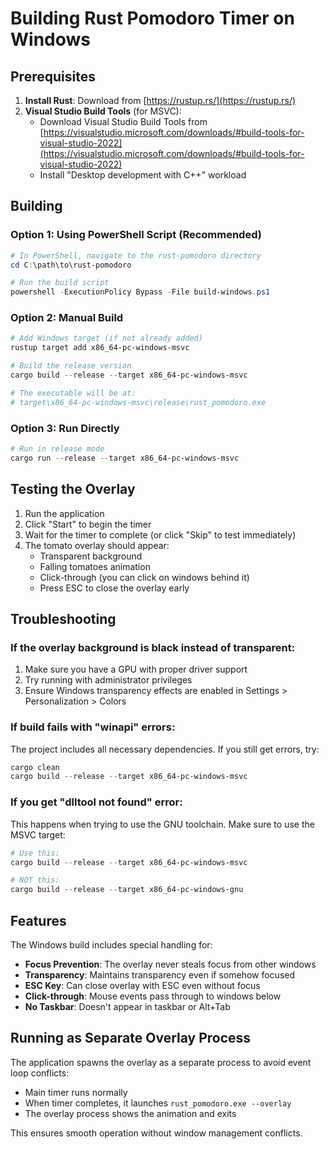 # Building Rust Pomodoro Timer on Windows

## Prerequisites

1. **Install Rust**: Download from [https://rustup.rs/](https://rustup.rs/)
2. **Visual Studio Build Tools** (for MSVC): 
   - Download Visual Studio Build Tools from [https://visualstudio.microsoft.com/downloads/#build-tools-for-visual-studio-2022](https://visualstudio.microsoft.com/downloads/#build-tools-for-visual-studio-2022)
   - Install "Desktop development with C++" workload

## Building

### Option 1: Using PowerShell Script (Recommended)

```powershell
# In PowerShell, navigate to the rust-pomodoro directory
cd C:\path\to\rust-pomodoro

# Run the build script
powershell -ExecutionPolicy Bypass -File build-windows.ps1
```

### Option 2: Manual Build

```powershell
# Add Windows target (if not already added)
rustup target add x86_64-pc-windows-msvc

# Build the release version
cargo build --release --target x86_64-pc-windows-msvc

# The executable will be at:
# target\x86_64-pc-windows-msvc\release\rust_pomodoro.exe
```

### Option 3: Run Directly

```powershell
# Run in release mode
cargo run --release --target x86_64-pc-windows-msvc
```

## Testing the Overlay

1. Run the application
2. Click "Start" to begin the timer
3. Wait for the timer to complete (or click "Skip" to test immediately)
4. The tomato overlay should appear:
   - Transparent background
   - Falling tomatoes animation
   - Click-through (you can click on windows behind it)
   - Press ESC to close the overlay early

## Troubleshooting

### If the overlay background is black instead of transparent:

1. Make sure you have a GPU with proper driver support
2. Try running with administrator privileges
3. Ensure Windows transparency effects are enabled in Settings > Personalization > Colors

### If build fails with "winapi" errors:

The project includes all necessary dependencies. If you still get errors, try:
```powershell
cargo clean
cargo build --release --target x86_64-pc-windows-msvc
```

### If you get "dlltool not found" error:

This happens when trying to use the GNU toolchain. Make sure to use the MSVC target:
```powershell
# Use this:
cargo build --release --target x86_64-pc-windows-msvc

# NOT this:
cargo build --release --target x86_64-pc-windows-gnu
```

## Features

The Windows build includes special handling for:
- **Focus Prevention**: The overlay never steals focus from other windows
- **Transparency**: Maintains transparency even if somehow focused
- **ESC Key**: Can close overlay with ESC even without focus
- **Click-through**: Mouse events pass through to windows below
- **No Taskbar**: Doesn't appear in taskbar or Alt+Tab

## Running as Separate Overlay Process

The application spawns the overlay as a separate process to avoid event loop conflicts:
- Main timer runs normally
- When timer completes, it launches `rust_pomodoro.exe --overlay`
- The overlay process shows the animation and exits

This ensures smooth operation without window management conflicts.